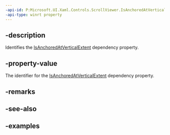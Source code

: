 ```yaml
---
-api-id: P:Microsoft.UI.Xaml.Controls.ScrollViewer.IsAnchoredAtVerticalExtentProperty
-api-type: winrt property
---
```


## -description

Identifies the [IsAnchoredAtVerticalExtent](scrollviewer_isanchoredatverticalextent.md) dependency property.

## -property-value

The identifier for the [IsAnchoredAtVerticalExtent](scrollviewer_isanchoredatverticalextent.md) dependency property.

## -remarks

## -see-also

## -examples

